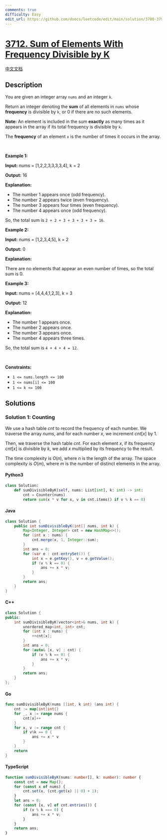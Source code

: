 ```yaml
---
comments: true
difficulty: Easy
edit_url: https://github.com/doocs/leetcode/edit/main/solution/3700-3799/3712.Sum%20of%20Elements%20With%20Frequency%20Divisible%20by%20K/README_EN.md
---
```


<!-- problem:start -->

# [3712. Sum of Elements With Frequency Divisible by K](https://leetcode.com/problems/sum-of-elements-with-frequency-divisible-by-k)

[中文文档](/solution/3700-3799/3712.Sum%20of%20Elements%20With%20Frequency%20Divisible%20by%20K/README.md)

## Description

<!-- description:start -->

<p>You are given an integer array <code>nums</code> and an integer <code>k</code>.</p>

<p>Return an integer denoting the <strong>sum</strong> of all elements in <code>nums</code> whose <strong>frequency</strong> is divisible by <code>k</code>, or 0 if there are no such elements.</p>

<p><strong>Note:</strong> An element is included in the sum <strong>exactly</strong> as many times as it appears in the array if its total frequency is divisible by <code>k</code>.</p>

<p>The <strong>frequency</strong> of an element <code>x</code> is the number of times it occurs in the array.</p>

<p>&nbsp;</p>
<p><strong class="example">Example 1:</strong></p>

<div class="example-block">
<p><strong>Input:</strong> <span class="example-io">nums = [1,2,2,3,3,3,3,4], k = 2</span></p>

<p><strong>Output:</strong> <span class="example-io">16</span></p>

<p><strong>Explanation:</strong></p>

<ul>
	<li>The number 1 appears once (odd frequency).</li>
	<li>The number 2 appears twice (even frequency).</li>
	<li>The number 3 appears four times (even frequency).</li>
	<li>The number 4 appears once (odd frequency).</li>
</ul>

<p>So, the total sum is <code>2 + 2 + 3 + 3 + 3 + 3 = 16</code>.</p>
</div>

<p><strong class="example">Example 2:</strong></p>

<div class="example-block">
<p><strong>Input:</strong> <span class="example-io">nums = [1,2,3,4,5], k = 2</span></p>

<p><strong>Output:</strong> <span class="example-io">0</span></p>

<p><strong>Explanation:</strong></p>

<p>There are no elements that appear an even number of times, so the total sum is 0.</p>
</div>

<p><strong class="example">Example 3:</strong></p>

<div class="example-block">
<p><strong>Input:</strong> <span class="example-io">nums = [4,4,4,1,2,3], k = 3</span></p>

<p><strong>Output:</strong> <span class="example-io">12</span></p>

<p><strong>Explanation:</strong></p>

<ul>
	<li>The number 1 appears once.</li>
	<li>The number 2 appears once.</li>
	<li>The number 3 appears once.</li>
	<li>The number 4 appears three times.</li>
</ul>

<p>So, the total sum is <code>4 + 4 + 4 = 12</code>.</p>
</div>

<p>&nbsp;</p>
<p><strong>Constraints:</strong></p>

<ul>
	<li><code>1 &lt;= nums.length &lt;= 100</code></li>
	<li><code>1 &lt;= nums[i] &lt;= 100</code></li>
	<li><code>1 &lt;= k &lt;= 100</code></li>
</ul>

<!-- description:end -->

## Solutions

<!-- solution:start -->

### Solution 1: Counting

We use a hash table $\textit{cnt}$ to record the frequency of each number. We traverse the array $\textit{nums}$, and for each number $x$, we increment $\textit{cnt}[x]$ by $1$.

Then, we traverse the hash table $\textit{cnt}$. For each element $x$, if its frequency $\textit{cnt}[x]$ is divisible by $k$, we add $x$ multiplied by its frequency to the result.

The time complexity is $O(n)$, where $n$ is the length of the array. The space complexity is $O(m)$, where $m$ is the number of distinct elements in the array.

<!-- tabs:start -->

#### Python3

```python
class Solution:
    def sumDivisibleByK(self, nums: List[int], k: int) -> int:
        cnt = Counter(nums)
        return sum(x * v for x, v in cnt.items() if v % k == 0)
```

#### Java

```java
class Solution {
    public int sumDivisibleByK(int[] nums, int k) {
        Map<Integer, Integer> cnt = new HashMap<>();
        for (int x : nums) {
            cnt.merge(x, 1, Integer::sum);
        }
        int ans = 0;
        for (var e : cnt.entrySet()) {
            int x = e.getKey(), v = e.getValue();
            if (v % k == 0) {
                ans += x * v;
            }
        }
        return ans;
    }
}
```

#### C++

```cpp
class Solution {
public:
    int sumDivisibleByK(vector<int>& nums, int k) {
        unordered_map<int, int> cnt;
        for (int x : nums) {
            ++cnt[x];
        }
        int ans = 0;
        for (auto& [x, v] : cnt) {
            if (v % k == 0) {
                ans += x * v;
            }
        }
        return ans;
    }
};
```

#### Go

```go
func sumDivisibleByK(nums []int, k int) (ans int) {
    cnt := map[int]int{}
    for _, x := range nums {
        cnt[x]++
    }
    for x, v := range cnt {
        if v%k == 0 {
            ans += x * v
        }
    }
    return
}
```

#### TypeScript

```ts
function sumDivisibleByK(nums: number[], k: number): number {
    const cnt = new Map();
    for (const x of nums) {
        cnt.set(x, (cnt.get(x) || 0) + 1);
    }
    let ans = 0;
    for (const [x, v] of cnt.entries()) {
        if (v % k === 0) {
            ans += x * v;
        }
    }
    return ans;
}
```

<!-- tabs:end -->

<!-- solution:end -->

<!-- problem:end -->
